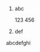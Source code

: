 1.  abc <span data-source-line="0" class="source-line list-item-line" style="margin:0;"></span>

    123
    456


<p data-source-line="5" class="source-line empty-line" style="margin:0;"></p>


2.  def <span data-source-line="6" class="source-line list-item-line" style="margin:0;"></span>


<p data-source-line="7" class="source-line empty-line" style="margin:0;"></p>


abcdefghi


<p data-source-line="9" class="source-line empty-line final-line" style="margin:0;"></p>

